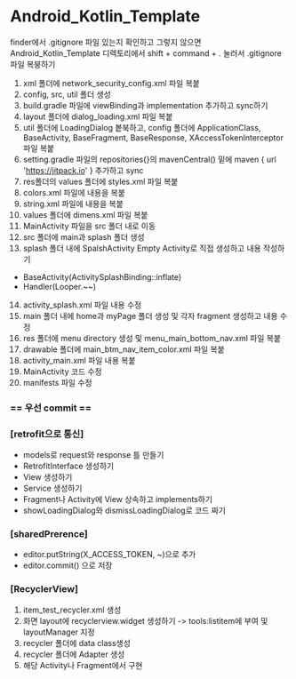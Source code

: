 # Android_Kotlin_Template

finder에서 .gitignore 파일 있는지 확인하고 그렇지 않으면 Android_Kotlin_Template 디렉토리에서 shift + command + . 눌러서 .gitignore 파일 복붕하기


1. xml 폴더에 network_security_config.xml 파일 복붙
2. config, src, util 폴더 생성
3. build.gradle 파일에 viewBinding과 implementation 추가하고 sync하기
4. layout 폴더에 dialog_loading.xml 파일 복붙
5. util 폴더에 LoadingDialog 봍북하고, config 폴더에 ApplicationClass, BaseActivity, BaseFragment, BaseResponse, XAccessTokenInterceptor 파일 복붙
6. setting.gradle 파일의 repositories{}의 mavenCentral() 밑에 maven { url 'https://jitpack.io' } 추가하고 sync
7. res폴더의 values 폴더에 styles.xml 파일 복붙
8. colors.xml 파일에 내용을 복붙
9. string.xml 파일에 내용을 복붙
10. values 폴더에 dimens.xml 파일 복붙
11. MainActivity 파일을 src 폴더 내로 이동
12. src 폴더에 main과 splash 폴더 생성
13. splash 폴더 내에 SpalshActivity Empty Activity로 직접 생성하고 내용 작성하기
  - BaseActivity<ActivitySplashBinding>(ActivitySplashBinding::inflate)
  - Handler(Looper.~~)
14. activity_splash.xml 파일 내용 수정
15. main 폴더 내에 home과 myPage 폴더 생성 및 각자 fragment 생성하고 내용 수정
16. res 폴더에 menu directory 생성 및 menu_main_bottom_nav.xml 파일 복붙
17. drawable 폴더에 main_btm_nav_item_color.xml 파일 복붙
18. activity_main.xml 파일 내용 복붙
19. MainActivity 코드 수정
20. manifests 파일 수정
### == 우선 commit ==

### [retrofit으로 통신]
  - models로 request와 response 틀 만들기
  - RetrofitInterface 생성하기
  - View 생성하기
  - Service 생성하기
  - Fragment나 Activity에 View 상속하고 implements하기
  - showLoadingDialog와 dismissLoadingDialog로 코드 짜기
  
### [sharedPrerence]
- editor.putString(X_ACCESS_TOKEN, ~)으로 추가
- editor.commit() 으로 저장

### [RecyclerView]
1. item_test_recycler.xml 생성
2. 화면 layout에 recyclerview.widget 생성하기 -> tools:listitem에 부여 및 layoutManager 지정
3. recycler 폴더에 data class생성
4. recycler 폴더에 Adapter 생성
5. 해당 Activity나 Fragment에서 구현
